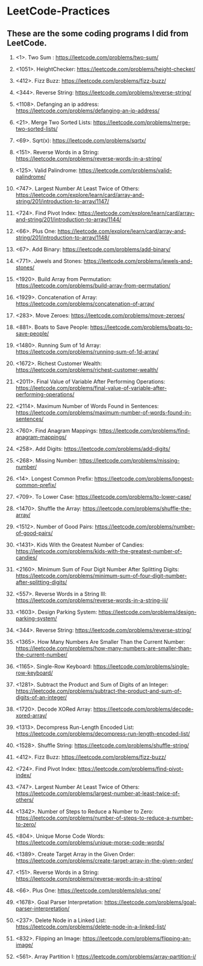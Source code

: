# LeetCode-Practices

These are the some coding programs I did from LeetCode.
-----------------------------------------------------------------------------------------------------------------------------------------------------------------------------

1. <1>. Two Sum : https://leetcode.com/problems/two-sum/

2. <1051>. HeightChecker: https://leetcode.com/problems/height-checker/

3. <412>. Fizz Buzz: https://leetcode.com/problems/fizz-buzz/

4. <344>. Reverse String: https://leetcode.com/problems/reverse-string/

5. <1108>. Defanging an ip address: https://leetcode.com/problems/defanging-an-ip-address/

6. <21>. Merge Two Sorted Lists: https://leetcode.com/problems/merge-two-sorted-lists/

7. <69>. Sqrt(x): https://leetcode.com/problems/sqrtx/

8. <151>. Reverse Words in a String: https://leetcode.com/problems/reverse-words-in-a-string/

9. <125>. Valid Palindrome: https://leetcode.com/problems/valid-palindrome/

10. <747>. Largest Number At Least Twice of Others: https://leetcode.com/explore/learn/card/array-and-string/201/introduction-to-array/1147/

11. <724>. Find Pivot Index: https://leetcode.com/explore/learn/card/array-and-string/201/introduction-to-array/1144/

12. <66>. Plus One: https://leetcode.com/explore/learn/card/array-and-string/201/introduction-to-array/1148/

13. <67>. Add Binary: https://leetcode.com/problems/add-binary/

14. <771>. Jewels and Stones: https://leetcode.com/problems/jewels-and-stones/

15. <1920>. Build Array from Permutation: https://leetcode.com/problems/build-array-from-permutation/

16. <1929>. Concatenation of Array: https://leetcode.com/problems/concatenation-of-array/

17. <283>. Move Zeroes: https://leetcode.com/problems/move-zeroes/

18. <881>. Boats to Save People: https://leetcode.com/problems/boats-to-save-people/

19. <1480>. Running Sum of 1d Array: https://leetcode.com/problems/running-sum-of-1d-array/

20. <1672>. Richest Customer Wealth: https://leetcode.com/problems/richest-customer-wealth/

21. <2011>. Final Value of Variable After Performing Operations: https://leetcode.com/problems/final-value-of-variable-after-performing-operations/

22. <2114>. Maximum Number of Words Found in Sentences: https://leetcode.com/problems/maximum-number-of-words-found-in-sentences/

23. <760>. Find Anagram Mappings: https://leetcode.com/problems/find-anagram-mappings/

24. <258>. Add Digits: https://leetcode.com/problems/add-digits/

25. <268>. Missing Number: https://leetcode.com/problems/missing-number/

26. <14>. Longest Common Prefix: https://leetcode.com/problems/longest-common-prefix/

27. <709>. To Lower Case: https://leetcode.com/problems/to-lower-case/

28. <1470>. Shuffle the Array: https://leetcode.com/problems/shuffle-the-array/

29. <1512>. Number of Good Pairs: https://leetcode.com/problems/number-of-good-pairs/

30. <1431>. Kids With the Greatest Number of Candies: https://leetcode.com/problems/kids-with-the-greatest-number-of-candies/

31. <2160>. Minimum Sum of Four Digit Number After Splitting Digits: https://leetcode.com/problems/minimum-sum-of-four-digit-number-after-splitting-digits/

32. <557>. Reverse Words in a String III: https://leetcode.com/problems/reverse-words-in-a-string-iii/

33. <1603>. Design Parking System: https://leetcode.com/problems/design-parking-system/

34. <344>. Reverse String: https://leetcode.com/problems/reverse-string/

35. <1365>. How Many Numbers Are Smaller Than the Current Number: https://leetcode.com/problems/how-many-numbers-are-smaller-than-the-current-number/

36. <1165>. Single-Row Keyboard: https://leetcode.com/problems/single-row-keyboard/

37. <1281>. Subtract the Product and Sum of Digits of an Integer: https://leetcode.com/problems/subtract-the-product-and-sum-of-digits-of-an-integer/

38. <1720>. Decode XORed Array: https://leetcode.com/problems/decode-xored-array/

39. <1313>. Decompress Run-Length Encoded List: https://leetcode.com/problems/decompress-run-length-encoded-list/

40. <1528>. Shuffle String: https://leetcode.com/problems/shuffle-string/

41. <412>. Fizz Buzz: https://leetcode.com/problems/fizz-buzz/

42. <724>. Find Pivot Index: https://leetcode.com/problems/find-pivot-index/

43. <747>. Largest Number At Least Twice of Others: https://leetcode.com/problems/largest-number-at-least-twice-of-others/

44. <1342>. Number of Steps to Reduce a Number to Zero: https://leetcode.com/problems/number-of-steps-to-reduce-a-number-to-zero/

45. <804>. Unique Morse Code Words: https://leetcode.com/problems/unique-morse-code-words/

46. <1389>. Create Target Array in the Given Order: https://leetcode.com/problems/create-target-array-in-the-given-order/

47. <151>. Reverse Words in a String: https://leetcode.com/problems/reverse-words-in-a-string/

48. <66>. Plus One: https://leetcode.com/problems/plus-one/

49. <1678>. Goal Parser Interpretation: https://leetcode.com/problems/goal-parser-interpretation/

50. <237>. Delete Node in a Linked List: https://leetcode.com/problems/delete-node-in-a-linked-list/

51. <832>. Flipping an Image: https://leetcode.com/problems/flipping-an-image/

52. <561>. Array Partition I: https://leetcode.com/problems/array-partition-i/
